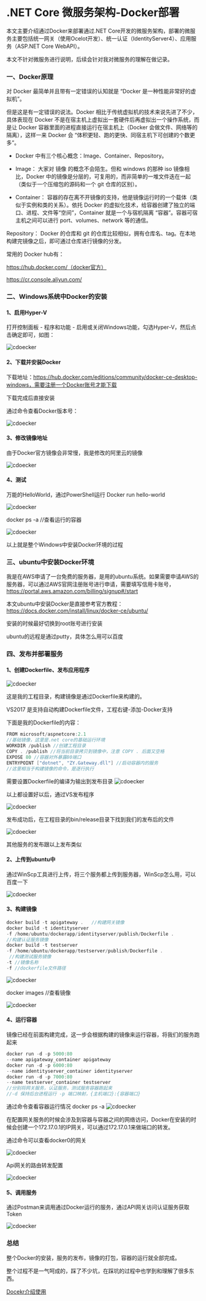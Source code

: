 # .NET Core 微服务架构-Docker部署

本文主要介绍通过Docker来部署通过.NET Core开发的微服务架构，部署的微服务主要包括统一网关（使用Ocelot开发）、统一认证（IdentityServer4）、应用服务（ASP.NET Core WebAPI）。

本文不针对微服务进行说明，后续会针对我对微服务的理解在做记录。

### 一、Docker原理

对 Docker 最简单并且带有一定错误的认知就是 “Docker 是一种性能非常好的虚拟机”。

但是这是有一定错误的说法。Docker 相比于传统虚拟机的技术来说先进了不少，具体表现在 Docker 不是在宿主机上虚拟出一套硬件后再虚拟出一个操作系统，而是让 Docker 容器里面的进程直接运行在宿主机上（Docker 会做文件、网络等的隔离），这样一来 Docker 会 “体积更轻、跑的更快、同宿主机下可创建的个数更多”。

* Docker 中有三个核心概念：Image、Container、Repository。

* Image： 大家对 镜像 的概念不会陌生。但和 windows 的那种 iso 镜像相比，Docker 中的镜像是分层的，可复用的，而非简单的一堆文件迭在一起（类似于一个压缩包的源码和一个 git 仓库的区别）。

* Container： 容器的存在离不开镜像的支持，他是镜像运行时的一个载体（类似于实例和类的关系）。依托 Docker 的虚拟化技术，给容器创建了独立的端口、进程、文件等“空间”，Container 就是一个与宿机隔离 “容器”。容器可宿主机之间可以进行 port、volumes、network 等的通信。

Repository： Docker 的仓库和 git 的仓库比较相似，拥有仓库名、tag。在本地构建完镜像之后，即可通过仓库进行镜像的分发。

常用的 Docker hub有： 

https://hub.docker.com/（docker官方） 

https://cr.console.aliyun.com/

### 二、Windows系统中Docker的安装

#### 1、启用Hyper-V

打开控制面板 - 程序和功能 - 启用或关闭Windows功能，勾选Hyper-V，然后点击确定即可，如图：

![cdoecker](./../img/net/c_docker1.png)

#### 2、下载并安装Docker

下载地址：https://hub.docker.com/editions/community/docker-ce-desktop-windows，需要注册一个Docker账号才能下载

下载完成后直接安装

通过命令查看Docker版本号：

![cdoecker](./../img/net/c_docker2.png)

#### 3、修改镜像地址

由于Docker官方镜像会非常慢，我是修改的阿里云的镜像

![cdoecker](./../img/net/c_docker3.png)

#### 4、测试

万能的HelloWorld，通过PowerShell运行 Docker run hello-world

![cdoecker](./../img/net/c_docker4.png)

docker ps -a //查看运行的容器

![cdoecker](./../img/net/c_docker5.png)

以上就是整个Windows中安装Docker环境的过程

### 三、ubuntu中安装Docker环境

我是在AWS申请了一台免费的服务器，是用的ubuntu系统。如果需要申请AWS的服务器，可以通过AWS官网注册账号进行申请，需要填写信用卡账号，https://portal.aws.amazon.com/billing/signup#/start 

本文ubuntu中安装Docker是直接参考官方教程：https://docs.docker.com/install/linux/docker-ce/ubuntu/

安装的时候最好切换到root账号进行安装

ubuntu的远程是通过putty，具体怎么用可以百度

### 四、发布并部署服务

#### 1、创建Dockerfile、发布应用程序

![cdoecker](./../img/net/c_docker6.png)

这是我的工程目录，构建镜像是通过Dockerfile来构建的。

VS2017 是支持自动构建Dockerfile文件，工程右键-添加-Docker支持

下面是我的Dockerfile的内容：
``` C#
FROM microsoft/aspnetcore:2.1 
//基础镜像，这里是.net core的基础运行环境
WORKDIR /publish //创建工程目录
COPY . /publish //将当前目录拷贝到镜像中，注意 COPY . 后面又空格
EXPOSE 80 //容器对外暴露80端口
ENTRYPOINT ["dotnet", "ZY.Gateway.dll"] //启动容器内的服务
//这里相当于构建镜像的命令，是逐行执行
```
需要设置Dockerfile的编译为输出到发布目录
![cdoecker](./../img/net/c_docker7.png)

以上都设置好以后，通过VS发布程序

![cdoecker](./../img/net/c_docker8.png)

发布成功后，在工程目录的bin/release目录下找到我们的发布后的文件

![cdoecker](./../img/net/c_docker9.png)

其他服务的发布跟以上发布类似

#### 2、上传到ubuntu中

通过WinScp工具进行上传，将三个服务都上传到服务器，WinScp怎么用，可以百度一下

![cdoecker](./../img/net/c_docker10.png)

#### 3、构建镜像

``` C#
docker build -t apigateway .   //构建网关镜像 
docker build -t identityserver 
-f /home/ubuntu/dockerapp/identityserver/publish/Dockerfile . 
//构建认证服务镜像
docker build -t testserver 
-f /home/ubuntu/dockerapp/testserver/publish/Dockerfile .
 //构建测试服务镜像
-t //镜像名称
-f //dockerfile文件路径
```
![cdoecker](./../img/net/c_docker11.png)

docker images //查看镜像

![cdoecker](./../img/net/c_docker12.png)

#### 4、运行容器

镜像已经在前面构建完成，这一步会根据构建的镜像来运行容器，将我们的服务跑起来

``` C#
docker run -d -p 5000:80 
--name apigateway_container apigateway
docker run -d -p 6000:80 
--name identityserver_container identityserver
docker run -d -p 7000:80 
--name testserver_container testserver
//分别将网关服务，认证服务，测试服务容器跑起来
//-d 保持后台进程运行 -p 端口映射，{主机端口}:{容器端口}
```

通过命令查看容器运行情况
docker ps -a
![cdoecker](./../img/net/c_docker13.png)

在配置网关服务的时候会涉及到容器与容器之间的网络访问，Docker在安装的时候会创建一个172.17.0.1的IP网关，可以通过172.17.0.1来做端口的转发。

通过命令可以查看docker0的网关

![cdoecker](./../img/net/c_docker14.png)

Api网关的路由转发配置

![cdoecker](./../img/net/c_docker15.png)

#### 5、调用服务

通过Postman来调用通过Docker运行的服务，通过API网关访问认证服务获取Token

![cdoecker](./../img/net/c_docker16.png)


### 总结

整个Docker的安装，服务的发布，镜像的打包，容器的运行就全部完成。

整个过程不是一气呵成的，踩了不少坑，在踩坑的过程中也学到和理解了很多东西。

[Docekr介绍使用](https://yeasy.gitbooks.io/docker_practice/content/)